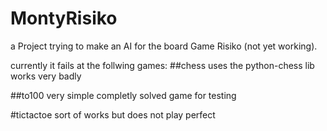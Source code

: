 # MontyRisiko
a Project trying to make an AI for the board Game Risiko (not yet working).

currently it fails at the follwing games:
##chess
uses the python-chess lib works very badly

##to100
very simple completly solved game for testing

#tictactoe
sort of works but does not play perfect
